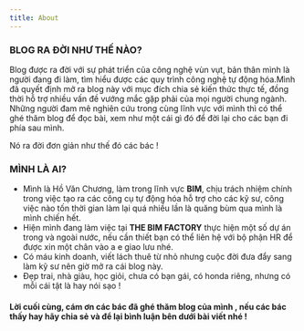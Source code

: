 ```yaml
---
title: About
---
```


### BLOG RA ĐỜI NHƯ THẾ NÀO?

Blog được ra đời với sự phát triển của công nghệ vùn vụt, bản thân mình là người đang đi làm, tìm hiểu được các quy trình công nghệ tự động hóa.Mình đã quyết định mở ra blog này với mục đích chia sẻ kiến thức thực tế, đồng thời hỗ trợ nhiều vấn đề vướng mắc gặp phải của mọi người chung ngành. Những người đam mê nghiên cứu trong cùng lĩnh vực với mình thì có thể ghé thăm blog để đọc bài, xem như một cái gì đó để đời lại cho các bạn đi phía sau mình.

Nó ra đời đơn giản như thế đó các bác !

### MÌNH LÀ AI?

* Mình là Hồ Văn Chương, làm trong lĩnh vực **BIM**, chịu trách nhiệm chính trong việc tạo ra các công cụ tự động hóa hỗ trợ cho các kỹ sư, công việc nào tốn thời gian làm lại quá nhiều lần là quăng bùm qua mình là mình chiến hết.
* Hiện mình đang làm việc tại **THE BIM FACTORY** thực hiện một số dự án trong và ngoài nước, nếu cần thiết bạn có thể liên hệ với bộ phận HR để được xin một chân vào a e giao lưu nhé.
* Có máu kinh doanh, viết lách thuê từ nhỏ nhưng cuộc đời đưa đẩy sang làm kỹ sư nên giờ mở ra cái blog này.
* Đẹp trai, nhà giàu, học giỏi, chưa có bạn gái, có honda riêng, nhưng có mỗi cái tật là hay nói sạo !


#### Lời cuối cùng, cám ơn các bác đã ghé thăm blog của mình , nếu các bác thấy hay hãy chia sẻ và để lại bình luận bên dưới bài viết nhé !
